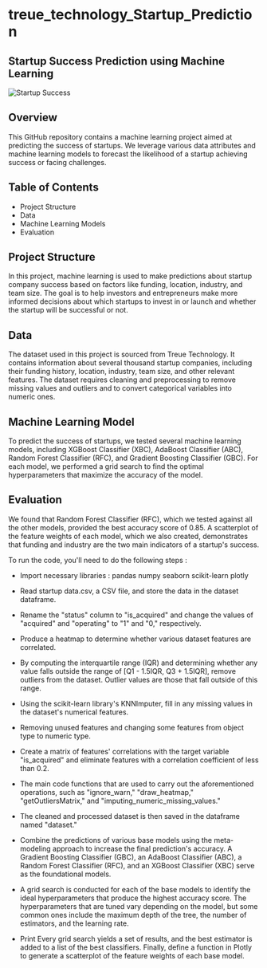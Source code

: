 # treue_technology_Startup_Prediction
## Startup Success Prediction using Machine Learning

![Startup Success](startup_success.png)

## Overview

This GitHub repository contains a machine learning project aimed at predicting the success of startups. We leverage various data attributes and machine learning models to forecast the likelihood of a startup achieving success or facing challenges.

## Table of Contents
- Project Structure
- Data
- Machine Learning Models
- Evaluation

## Project Structure
In this project, machine learning is used to make predictions about startup company success based on factors like funding, location, industry, and team size. The goal is to help investors and entrepreneurs make more informed decisions about which startups to invest in or launch and whether the startup will be successful or not.

## Data
The dataset used in this project is sourced from Treue Technology. It contains information about several thousand startup companies, including their funding history, location, industry, team size, and other relevant features. The dataset requires cleaning and preprocessing to remove missing values and outliers and to convert categorical variables into numeric ones.

## Machine Learning Model
To predict the success of startups, we tested several machine learning models, including XGBoost Classifier (XBC), AdaBoost Classifier (ABC), Random Forest Classifier (RFC), and Gradient Boosting Classifier (GBC). For each model, we performed a grid search to find the optimal hyperparameters that maximize the accuracy of the model.

## Evaluation
We found that Random Forest Classifier (RFC), which we tested against all the other models, provided the best accuracy score of 0.85. A scatterplot of the feature weights of each model, which we also created, demonstrates that funding and industry are the two main indicators of a startup's success.


To run the code, you'll need to do the following steps :

- Import necessary libraries :
  pandas
  numpy
  seaborn
  scikit-learn
  plotly

- Read startup data.csv, a CSV file, and store the data in the dataset dataframe.

- Rename the "status" column to "is_acquired" and change the values of "acquired" and "operating" to "1" and "0," respectively.

- Produce a heatmap to determine whether various dataset features are correlated.

- By computing the interquartile range (IQR) and determining whether any value falls outside the range of [Q1 - 1.5IQR, Q3 + 1.5IQR], remove outliers from the dataset. Outlier values are those that fall outside of this range.

- Using the scikit-learn library's KNNImputer, fill in any missing values in the dataset's numerical features.

- Removing unused features and changing some features from object type to numeric type.

- Create a matrix of features' correlations with the target variable "is_acquired" and eliminate features with a correlation coefficient of less than 0.2.

- The main code functions that are used to carry out the aforementioned operations, such as "ignore_warn," "draw_heatmap," "getOutliersMatrix," and "imputing_numeric_missing_values."

- The cleaned and processed dataset is then saved in the dataframe named "dataset."

- Combine the predictions of various base models using the meta-modeling approach to increase the final prediction's accuracy. A Gradient Boosting Classifier (GBC), an AdaBoost Classifier (ABC), a Random Forest Classifier (RFC), and an XGBoost Classifier (XBC) serve as the foundational models.

- A grid search is conducted for each of the base models to identify the ideal hyperparameters that produce the highest accuracy score. The hyperparameters that are tuned vary depending on the model, but some common ones include the maximum depth of the tree, the number of estimators, and the learning rate.

- Print Every grid search yields a set of results, and the best estimator is added to a list of the best classifiers. Finally, define a function in Plotly to generate a scatterplot of the feature weights of each base model.




